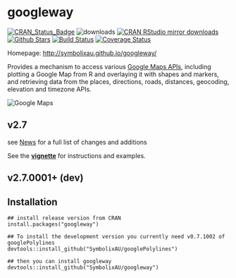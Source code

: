 
# googleway

[![CRAN_Status_Badge](http://www.r-pkg.org/badges/version/googleway)](http://cran.r-project.org/package=googleway)
![downloads](http://cranlogs.r-pkg.org/badges/grand-total/googleway)
[![CRAN RStudio mirror downloads](http://cranlogs.r-pkg.org/badges/googleway)](http://cran.r-project.org/web/packages/googleway/index.html)
[![Github Stars](https://img.shields.io/github/stars/SymbolixAU/googleway.svg?style=social&label=Github)](https://github.com/SymbolixAU/googleway)
[![Build Status](https://travis-ci.org/SymbolixAU/googleway.svg?branch=master)](https://travis-ci.org/SymbolixAU/googleway)
[![Coverage Status](https://codecov.io/github/SymbolixAU/googleway/coverage.svg?branch=master)](https://codecov.io/github/SymbolixAU/googleway?branch=master)

Homepage: http://symbolixau.github.io/googleway/

Provides a mechanism to access various [Google Maps APIs](https://developers.google.com/maps/), including plotting a Google Map from R and overlaying it with shapes and markers, and retrieving data from the places, directions, roads, distances, geocoding, elevation and timezone APIs.

![Google Maps](./vignettes/img/polygon_legend.png)

## v2.7

see [News](https://github.com/SymbolixAU/googleway/blob/master/NEWS.md) for a full list of changes and additions


See the [**vignette**](http://symbolixau.github.io/googleway/articles/googleway-vignette.html) for instructions and examples.

## v2.7.0001+ (dev)



## Installation

```
## install release version from CRAN
install.packages("googleway")

## To install the development version you currently need v0.7.1002 of googlePolylines
devtools::install_github("SymbolixAU/googlePolylines")

## then you can install googleway
devtools::install_github("SymbolixAU/googleway")



```



